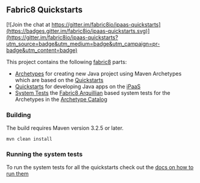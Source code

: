 ## Fabric8 Quickstarts

[![Join the chat at https://gitter.im/fabric8io/ipaas-quickstarts](https://badges.gitter.im/fabric8io/ipaas-quickstarts.svg)](https://gitter.im/fabric8io/ipaas-quickstarts?utm_source=badge&utm_medium=badge&utm_campaign=pr-badge&utm_content=badge)

This project contains the following [fabric8](http://fabric8.io/) parts: 

* [Archetypes](archetypes) for creating new Java project using Maven Archetypes which are based on the [Quickstarts](quickstart)
* [Quickstarts](quickstart) for developing Java apps on the [iPaaS](http://fabric8.io/guide/ipaas.html) 
* [System Tests](archetype-itests) the [Fabric8 Arquillian](https://github.com/fabric8io/fabric8/tree/master/components/fabric8-arquillian) based system tests for the Archetypes in the [Archetype Catalog](archetypes-catalog) 

### Building

The build requires Maven version 3.2.5 or later.

    mvn clean install
    
### Running the system tests

To run the system tests for all the quickstarts check out the [docs on how to run them](archetype-itests)
